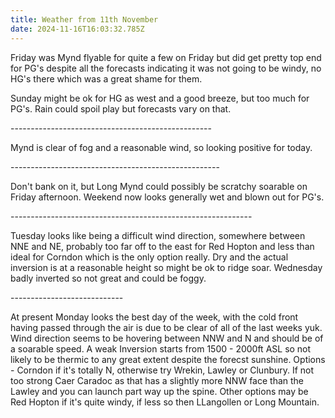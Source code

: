 ```yaml
---
title: Weather from 11th November
date: 2024-11-16T16:03:32.785Z
---
```

Friday was Mynd flyable for quite a few on Friday but did get pretty top end for PG's despite all the forecasts indicating it was not going to be windy, no HG's there which was a great shame for them.

Sunday might be ok for HG as west and a good breeze, but too much for PG's.  Rain could spoil play but forecasts vary on that.

\--------------------------------------------------

Mynd is clear of fog and a reasonable wind, so looking positive for today.

\----------------------------------------------------

Don't bank on it, but Long Mynd could possibly be scratchy soarable on Friday afternoon.  Weekend now looks generally wet and blown out for PG's.

\------------------------------------------------------------

Tuesday looks like being a difficult wind direction,  somewhere between NNE and NE, probably too far off to the east for Red Hopton and less than ideal for Corndon which is the only option really.  Dry and the actual inversion is at a reasonable height so might be ok to ridge soar.  Wednesday badly inverted so not great and could be foggy.

\----------------------------

At present Monday looks the best day of the week, with the cold front having passed through the air is due to be clear of all of the last weeks yuk.  Wind direction seems to be hovering between NNW and N and should be of a soarable speed.  A weak Inversion starts from 1500 - 2000ft ASL so not likely to be thermic to any great extent despite the forecst sunshine.  Options - Corndon if it's totally N, otherwise try Wrekin,  Lawley or Clunbury.  If not too strong Caer Caradoc as that has a slightly more NNW face than the Lawley and you can launch part way up the spine.  Other options may be Red Hopton if it's quite windy, if less so then LLangollen or Long Mountain.